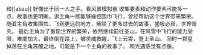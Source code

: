 和[[abzu]] 好像出于同一人之手。看风景模拟器
收集要素和动作要素可能多一点，故事也更明晰。讲主角一族能够操控围巾飞行，曾经帮助这个世界带来繁荣。随着主角收集围巾，飞到更远的地方，解锁了更多过去的故事，盛极必衰，世界毁灭。
最后主角为了重现世界的繁荣，依然继续前往圣山，在风雪中飞行的能力受限，难度加大，最终倒在路上，被灵魂救醒，飞上云霄，登上圣山。
同时一颗星掉落在主角苏醒之地，可能是下一个主角的故事了。
和光遇感觉有点像。